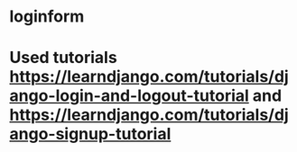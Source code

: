 # loginform

# Used tutorials https://learndjango.com/tutorials/django-login-and-logout-tutorial and https://learndjango.com/tutorials/django-signup-tutorial

